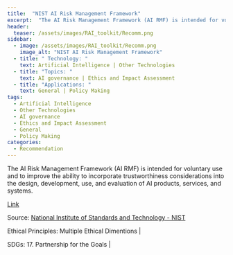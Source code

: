 ```yaml
---
title:  "NIST AI Risk Management Framework"  
excerpt:  "The AI Risk Management Framework (AI RMF) is intended for voluntary use and to i (...)"  
header:
  teaser: /assets/images/RAI_toolkit/Recomm.png
sidebar:
  - image: /assets/images/RAI_toolkit/Recomm.png
    image_alt: "NIST AI Risk Management Framework"
  - title: " Technology: "
    text: Artificial Intelligence | Other Technologies
  - title: "Topics: " 
    text: AI governance | Ethics and Impact Assessment
  - title: "Applications: " 
    text: General | Policy Making
tags:
  - Artificial Intelligence
  - Other Technologies
  - AI governance
  - Ethics and Impact Assessment
  - General
  - Policy Making
categories:
  - Recommendation
---
```

The AI Risk Management Framework (AI RMF) is intended for voluntary use and to improve the ability to incorporate trustworthiness considerations into the design, development, use, and evaluation of AI products, services, and systems.

[Link](https://airc.nist.gov/AI_RMF_Knowledge_Base/AI_RMF)

Source: [National Institute of Standards and Technology - NIST](https://www.nist.gov/)

Ethical Principles: Multiple Ethical Dimentions | 

SDGs: 17. Partnership for the Goals | 
